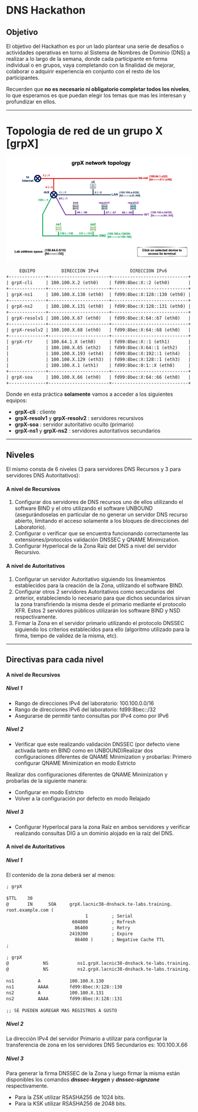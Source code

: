 # DNS Hackathon



## Objetivo

El objetivo del Hackathon es por un lado plantear una serie de desafíos o actividades operativas en torno al Sistema de Nombres de Dominio (DNS) a realizar a lo largo de la semana, donde cada participante en forma individual o en grupos, vaya completando con la finalidad de mejorar, colaborar o adquirir experiencia en conjunto con el resto de los participantes.

Recuerden que **no es necesario ni obligatorio completar todos los niveles**, lo que esperamos es que puedan elegir los temas que mas les interesan y profundizar en ellos.



------



# Topologia de red de un grupo X [grpX]



![ICANN-LAB-NET-topo](./_pics/grp_network_map.jpg)



```
     EQUIPO          DIRECCION IPv4            DIRECCION IPv6
+--------------+-----------------------+-----------------------------+
| grpX-cli     | 100.100.X.2 (eth0)    | fd99:8bec:X::2 (eth0)       |
+--------------+-----------------------+-----------------------------+
| grpX-ns1     | 100.100.X.130 (eth0)  | fd99:8bec:X:128::130 (eth0) |
+--------------+-----------------------+-----------------------------+
| grpX-ns2     | 100.100.X.131 (eth0)  | fd99:8bec:X:128::131 (eth0) |
+--------------+-----------------------+-----------------------------+
| grpX-resolv1 | 100.100.X.67 (eth0)   | fd99:8bec:X:64::67 (eth0)   |
+--------------+-----------------------+-----------------------------+
| grpX-resolv2 | 100.100.X.68 (eth0)   | fd99:8bec:X:64::68 (eth0)   |
+--------------+-----------------------+-----------------------------+
| grpX-rtr     | 100.64.1.X (eth0)     | fd99:8bec:X::1 (eth1)       |
|              | 100.100.X.65 (eth2)   | fd99:8bec:X:64::1 (eth2)    |
|              | 100.100.X.193 (eth4)  | fd99:8bec:X:192::1 (eth4)   |
|              | 100.100.X.129 (eth3)  | fd99:8bec:X:128::1 (eth3)   |
|              | 100.100.X.1 (eth1)    | fd99:8bec:0:1::X (eth0)     |
+--------------+-----------------------+-----------------------------+
| grpX-soa     | 100.100.X.66 (eth0)   | fd99:8bec:X:64::66 (eth0)   |
+--------------+-----------------------+-----------------------------+
```

Donde en esta práctica **solamente** vamos a acceder a los siguientes equipos:

* **grpX-cli** : cliente
* **grpX-resolv1** y **grpX-resolv2** : servidores recursivos
* **grpX-soa** : servidor autoritativo oculto (primario)
* **grpX-ns1** y **grpX-ns2** : servidores autoritativos secundarios



---



## Niveles

El mismo consta de 6 niveles (3 para servidores DNS Recursos y 3 para servidores DNS Autoritativos):



#### A nivel de Recursivos

1. Configurar dos servidores de DNS recursos uno de ellos utilizando el software BIND y el otro utilizando el software UNBOUND (asegurándoselas en particular de no generar un servidor DNS recurso abierto, limitando el acceso solamente a los bloques de direcciones del Laboratorio).
2. Configurar o verificar que se encuentra funcionando correctamente las extensiones/protocolos validación DNSSEC y QNAME Minimization.
3. Configurar Hyperlocal de la Zona Raíz del DNS a nivel del servidor Recursivo.



#### A nivel de Autoritativos

1. Configurar un servidor Autoritativo siguiendo los lineamientos establecidos para la creación de la Zona, utilizando el software BIND.
2. Configurar otros 2 servidores Autoritativos como secundarios del anterior, estableciendo lo necesario para que dichos secundarios sirvan la zona transfiriendo la misma desde el primario mediante el protocolo XFR. Estos 2 servidores públicos utilizarán los software BIND y NSD respectivamente.
3. Firmar la Zona en el servidor primario utilizando el protocolo DNSSEC siguiendo los criterios establecidos para ello (algoritmo utilizado para la firma, tiempo de validez de la misma, etc).



------



## Directivas para cada nivel



#### A nivel de Recursivos

##### Nivel 1

- Rango de direcciones IPv4 del laboratorio: 100.100.0.0/16
- Rango de direcciones IPv6 del laboratorio: fd99:8bec::/32
- Asegurarse de permitir tanto consultas por IPv4 como por IPv6



##### Nivel 2

- Verificar que este realizando validación DNSSEC (por defecto viene activada tanto en BIND como en UNBOUND)Realizar dos configuraciones diferentes de QNAME Minimization y probarlas:
  Primero configurar QNAME Minimization en modo Estricto



Realizar dos configuraciones diferentes de QNAME Minimization y probarlas de la siguiente manera:

- Configurar en modo Estricto
- Volver a la configuración por defecto en modo Relajado



##### Nivel 3

- Configurar Hyperlocal para la zona Raíz en ambos servidores y verificar realizando consultas DIG a un dominio alojado en la raíz del DNS.



#### A nivel de Autoritativos

##### Nivel 1

El contenido de la zona deberá ser al menos:

```
; grpX 

$TTL    30
@       IN      SOA     grpX.lacnic38-dnshack.te-labs.training. root.example.com (                                            
                              1         ; Serial
                         604800         ; Refresh
                          86400         ; Retry
                        2419200         ; Expire
                          86400 )       ; Negative Cache TTL
;

; grpX 
@             NS           ns1.grpX.lacnic38-dnshack.te-labs.training.
@             NS           ns2.grpX.lacnic38-dnshack.te-labs.training.

ns1         A           100.100.X.130
ns1         AAAA        fd99:8bec:X:128::130
ns2         A           100.100.X.131
ns2         AAAA        fd99:8bec:X:128::131

;; SE PUEDEN AGREGAR MAS REGISTROS A GUSTO
```



##### Nivel 2

La dirección IPv4 del servidor Primario a utilizar para configurar la transferencia de zona en los servidores DNS Secundarios es: 100.100.X.66



##### Nivel 3

Para generar la firma DNSSEC de la Zona y luego firmar la misma están disponibles los comandos ***dnssec-keygen*** y ***dnssec-signzone*** respectivamente.

- Para la ZSK utilizar RSASHA256 de 1024 bits.
- Para la KSK utilizar RSASHA256 de 2048 bits.

